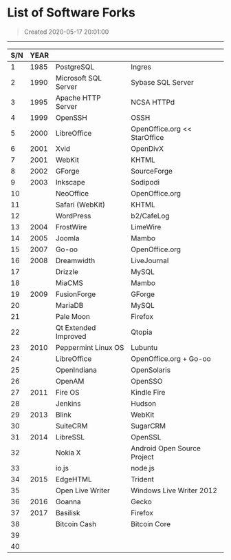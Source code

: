 # List of Software Forks
> Created 2020-05-17 20:01:00

---
| S/N  | YEAR |                      |                              |
| ---- | ---- | -------------------- | ---------------------------- |
| 1    | 1985 | PostgreSQL           | Ingres                       |
| 2    | 1990 | Microsoft SQL Server | Sybase SQL Server            |
| 3    | 1995 | Apache HTTP Server   | NCSA HTTPd                   |
| 4    | 1999 | OpenSSH              | OSSH                         |
| 5    | 2000 | LibreOffice          | OpenOffice.org << StarOffice |
| 6    | 2001 | Xvid                 | OpenDivX                     |
| 7    | 2001 | WebKit               | KHTML                        |
| 8    | 2002 | GForge               | SourceForge                  |
| 9    | 2003 | Inkscape             | Sodipodi                     |
| 10   |      | NeoOffice            | OpenOffice.org               |
| 11   |      | Safari (WebKit)      | KHTML                        |
| 12   |      | WordPress            | b2/CafeLog                   |
| 13   | 2004 | FrostWire            | LimeWire                     |
| 14   | 2005 | Joomla               | Mambo                        |
| 15   | 2007 | Go-oo                | OpenOffice.org               |
| 16   | 2008 | Dreamwidth           | LiveJournal                  |
| 17   |      | Drizzle              | MySQL                        |
| 18   |      | MiaCMS               | Mambo                        |
| 19   | 2009 | FusionForge          | GForge                       |
| 20   |      | MariaDB              | MySQL                        |
| 21   |      | Pale Moon            | Firefox                      |
| 22   |      | Qt Extended Improved | Qtopia                       |
| 23   | 2010 | Peppermint Linux OS  | Lubuntu                      |
| 24   |      | LibreOffice          | OpenOffice.org + Go-oo       |
| 25   |      | OpenIndiana          | OpenSolaris                  |
| 26   |      | OpenAM               | OpenSSO                      |
| 27   | 2011 | Fire OS              | Kindle Fire                  |
| 28   |      | Jenkins              | Hudson                       |
| 29   | 2013 | Blink                | WebKit                       |
| 30   |      | SuiteCRM             | SugarCRM                     |
| 31   | 2014 | LibreSSL             | OpenSSL                      |
| 32   |      | Nokia X              | Android Open Source Project  |
| 33   |      | io.js                | node.js                      |
| 34   | 2015 | EdgeHTML             | Trident                      |
| 35   |      | Open Live Writer     | Windows Live Writer 2012     |
| 36   | 2016 | Goanna               | Gecko                        |
| 37   | 2017 | Basilisk             | Firefox                      |
| 38   |      | Bitcoin Cash         | Bitcoin Core                 |
| 39   |      |                      |                              |
| 40   |      |                      |                              |
